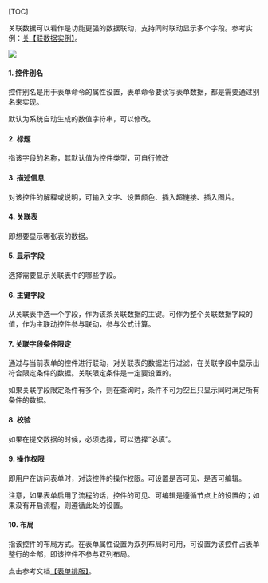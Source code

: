 
[TOC]

关联数据可以看作是功能更强的数据联动，支持同时联动显示多个字段。参考实例：[关【联数据实例】](关联数据实例.md)。


![](http://docfiles.baibaoyun.com/FhT_YVRPN4T52CDpgEQUbB56Cu8o)

#### 1. 控件别名
控件别名是用于表单命令的属性设置，表单命令要读写表单数据，都是需要通过别名来实现。

默认为系统自动生成的数值字符串，可以修改。

#### 2. 标题
指该字段的名称，其默认值为控件类型，可自行修改

#### 3. 描述信息
对该控件的解释或说明，可输入文字、设置颜色、插入超链接、插入图片。

#### 4. 关联表
即想要显示哪张表的数据。

#### 5. 显示字段
选择需要显示关联表中的哪些字段。

#### 6. 主键字段
从关联表中选一个字段，作为该条关联数据的主键。可作为整个关联数据字段的值，作为主联动控件参与联动，参与公式计算。

#### 7. 关联字段条件限定
通过与当前表单的控件进行联动，对关联表的数据进行过滤，在关联字段中显示出符合限定条件的数据。关联限定条件是一定要设置的。

如果关联字段限定条件有多个，则在查询时，条件不可为空且只显示同时满足所有条件的数据。

#### 8. 校验
如果在提交数据的时候，必须选择，可以选择“必填”。

#### 9. 操作权限
即用户在访问表单时，对该控件的操作权限。可设置是否可见、是否可编辑。

注意，如果表单启用了流程的话，控件的可见、可编辑是遵循节点上的设置的；如果没有开启流程，则遵循此处的设置。

#### 10. 布局
指该控件的布局方式。在表单属性设置为双列布局时可用，可设置为该控件占表单整行的全部，即该控件不参与双列布局。

点击参考文档[【表单排版】](表单排版.md)。


